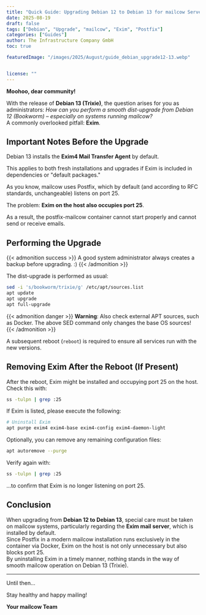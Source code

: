```yaml
---
title: "Quick Guide: Upgrading Debian 12 to Debian 13 for mailcow Servers"
date: 2025-08-19
draft: false
tags: ["Debian", "Upgrade", "mailcow", "Exim", "Postfix"]
categories: ["Guides"]
author: The Infrastructure Company GmbH
toc: true

featuredImage: "/images/2025/August/guide_debian_upgrade12-13.webp"


license: ""
---
```


**Moohoo, dear community!**

With the release of **Debian 13 (Trixie)**, the question arises for you as administrators: *How can you perform a smooth dist-upgrade from Debian 12 (Bookworm) – especially on systems running mailcow?*  
A commonly overlooked pitfall: **Exim**.

<!--more-->

## Important Notes Before the Upgrade
Debian 13 installs the **Exim4 Mail Transfer Agent** by default. 

This applies to both fresh installations and upgrades if Exim is included in dependencies or "default packages."

As you know, mailcow uses Postfix, which by default (and according to RFC standards, unchangeable) listens on port 25.

The problem: **Exim on the host also occupies port 25**. 

As a result, the postfix-mailcow container cannot start properly and cannot send or receive emails.

## Performing the Upgrade

{{< admonition success >}}
A good system administrator always creates a backup before upgrading. :)
{{< /admonition >}}

The dist-upgrade is performed as usual:

```bash
sed -i 's/bookworm/trixie/g' /etc/apt/sources.list
apt update
apt upgrade
apt full-upgrade
```

{{< admonition danger >}}
**Warning**: Also check external APT sources, such as Docker. The above SED command only changes the base OS sources!
{{< /admonition >}}

A subsequent reboot (`reboot`) is required to ensure all services run with the new versions.

## Removing Exim After the Reboot (If Present)
After the reboot, Exim might be installed and occupying port 25 on the host.  
Check this with:

```bash
ss -tulpn | grep :25
```

If Exim is listed, please execute the following:

```bash
# Uninstall Exim
apt purge exim4 exim4-base exim4-config exim4-daemon-light
```

Optionally, you can remove any remaining configuration files:

```bash
apt autoremove --purge
```

Verify again with:

```bash
ss -tulpn | grep :25
```

...to confirm that Exim is no longer listening on port 25.

## Conclusion
When upgrading from **Debian 12 to Debian 13**, special care must be taken on mailcow systems, particularly regarding the **Exim mail server**, which is installed by default.  
Since Postfix in a modern mailcow installation runs exclusively in the container via Docker, Exim on the host is not only unnecessary but also blocks port 25.  
By uninstalling Exim in a timely manner, nothing stands in the way of smooth mailcow operation on Debian 13 (Trixie).

---

Until then...

Stay healthy and happy mailing!

**Your mailcow Team**